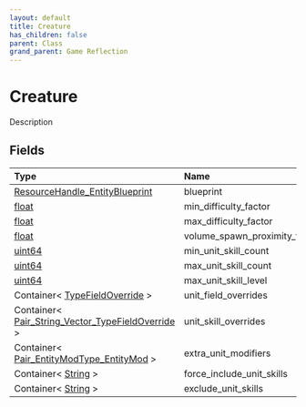 ```yaml
---
layout: default
title: Creature
has_children: false
parent: Class
grand_parent: Game Reflection
---
```

# Creature
Description 

## Fields

| Type | Name |
|:----------|:--------------|
| [ResourceHandle_EntityBlueprint](/riftbreaker-wiki/docs/game-reflection/classes/resource_handle__entity_blueprint/) | blueprint |
| [float](/riftbreaker-wiki/docs/game-reflection/components/float/) | min_difficulty_factor |
| [float](/riftbreaker-wiki/docs/game-reflection/components/float/) | max_difficulty_factor |
| [float](/riftbreaker-wiki/docs/game-reflection/components/float/) | volume_spawn_proximity_factor |
| [uint64](/riftbreaker-wiki/docs/game-reflection/components/uint64/) | min_unit_skill_count |
| [uint64](/riftbreaker-wiki/docs/game-reflection/components/uint64/) | max_unit_skill_count |
| [uint64](/riftbreaker-wiki/docs/game-reflection/components/uint64/) | max_unit_skill_level |
| Container< [TypeFieldOverride](/riftbreaker-wiki/docs/game-reflection/classes/type_field_override/) > | unit_field_overrides |
| Container< [Pair_String_Vector_TypeFieldOverride](/riftbreaker-wiki/docs/game-reflection/classes/pair__string__vector__type_field_override/) > | unit_skill_overrides |
| Container< [Pair_EntityModType_EntityMod](/riftbreaker-wiki/docs/game-reflection/classes/pair__entity_mod_type__entity_mod/) > | extra_unit_modifiers |
| Container< [String](/riftbreaker-wiki/docs/game-reflection/components/string/) > | force_include_unit_skills |
| Container< [String](/riftbreaker-wiki/docs/game-reflection/components/string/) > | exclude_unit_skills |

